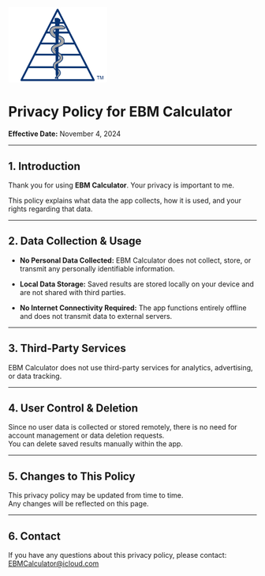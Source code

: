 <img src="EBM Calculator Logo Any 3x.png" alt="EBM Calculator Logo" width="200">

# Privacy Policy for EBM Calculator  
**Effective Date:** November 4, 2024 

---

## 1. Introduction  
Thank you for using **EBM Calculator**. Your privacy is important to me.  

This policy explains what data the app collects, how it is used, and your rights regarding that data.

---

## 2. Data Collection & Usage  

- **No Personal Data Collected:** EBM Calculator does not collect, store, or transmit any personally identifiable information.  

- **Local Data Storage:** Saved results are stored locally on your device and are not shared with third parties.  

- **No Internet Connectivity Required:** The app functions entirely offline and does not transmit data to external servers.  

---

## 3. Third-Party Services  

EBM Calculator does not use third-party services for analytics, advertising, or data tracking.  

---

## 4. User Control & Deletion  

Since no user data is collected or stored remotely, there is no need for account management or data deletion requests.  
You can delete saved results manually within the app.  

---

## 5. Changes to This Policy  

This privacy policy may be updated from time to time.  
Any changes will be reflected on this page.  

---

## 6. Contact  

If you have any questions about this privacy policy, please contact: EBMCalculator@icloud.com
